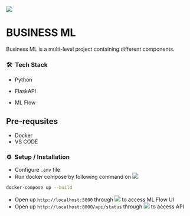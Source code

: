 <img src="https://hits.seeyoufarm.com/api/count/incr/badge.svg?url=https%3A%2F%2Fgithub.com%2FTaimurAdil1212%2Fhit-counter">

# BUSINESS ML

Business ML is a multi-level project containing different components.

### 🛠 &nbsp;Tech Stack
- Python
- FlaskAPI

- ML Flow 

## Pre-requsites 
- Docker 
- VS CODE 

### ⚙️ &nbsp;Setup / Installation

* Configure `.env` file
* Run docker compose by following command on <img src="https://img.shields.io/badge/windows%20terminal-4D4D4D?style=for-the-badge&logo=windows%20Terminal&logoColor=white" style="max-width:60%;">
```bash
docker-compose up --build
```
* Open up `http://localhost:5000` through <img src="https://img.shields.io/badge/Google_chrome-4285F4?style=for-the-badge&logo=Google-chrome&logoColor=white" style="max-width:60%;"> to access ML Flow UI
* Open up `http://localhost:8000/api/status` through <img src="https://img.shields.io/badge/Postman-FF6C37?style=for-the-badge&logo=Postman&logoColor=white" style="max-width:60%;"> to access API


